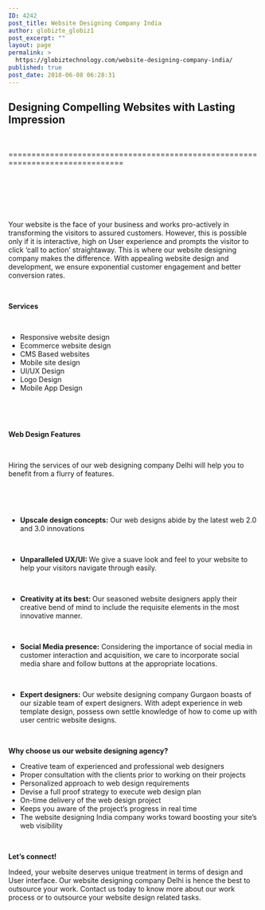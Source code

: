 ```yaml
---
ID: 4242
post_title: Website Designing Company India
author: globizte_globiz1
post_excerpt: ""
layout: page
permalink: >
  https://globiztechnology.com/website-designing-company-india/
published: true
post_date: 2018-06-08 06:28:31
---
```

<h2>Designing Compelling Websites with Lasting Impression</h2>
&nbsp;

===============================================================================

&nbsp;

&nbsp;

&nbsp;

Your website is the face of your business and works pro-actively in transforming the visitors to assured customers. However, this is possible only if it is interactive, high on User experience and prompts the visitor to click ‘call to action’ straightaway. This is where our website designing company makes the difference. With appealing website design and development, we ensure exponential customer engagement and better conversion rates.

&nbsp;

<strong>Services</strong>

&nbsp;
<ul>
 	<li>Responsive website design</li>
 	<li>Ecommerce website design</li>
 	<li>CMS Based websites</li>
 	<li>Mobile site design</li>
 	<li>UI/UX Design</li>
 	<li>Logo Design</li>
 	<li>Mobile App Design</li>
</ul>
&nbsp;

&nbsp;

<strong>Web Design Features</strong>

&nbsp;

Hiring the services of our web designing company Delhi will help you to benefit from a flurry of features.

&nbsp;

&nbsp;
<ul>
 	<li><strong>Upscale design concepts:</strong> Our web designs abide by the latest web 2.0 and 3.0 innovations</li>
</ul>
&nbsp;
<ul>
 	<li><strong>Unparalleled UX/UI: </strong>We give a suave look and feel to your website to help your visitors navigate through easily.</li>
</ul>
&nbsp;
<ul>
 	<li><strong>Creativity at its best: </strong>Our seasoned website designers apply their creative bend of mind to include the requisite elements in the most innovative manner.</li>
</ul>
&nbsp;
<ul>
 	<li><strong>Social Media presence:</strong> Considering the importance of social media in customer interaction and acquisition, we care to incorporate social media share and follow buttons at the appropriate locations.</li>
</ul>
&nbsp;
<ul>
 	<li><strong>Expert designers:</strong> Our website designing company Gurgaon boasts of our sizable team of expert designers. With adept experience in web template design, possess own settle knowledge of how to come up with user centric website designs.</li>
</ul>
&nbsp;

<strong>Why choose us our website designing agency?</strong>
<ul>
 	<li>Creative team of experienced and professional web designers</li>
 	<li>Proper consultation with the clients prior to working on their projects</li>
 	<li>Personalized approach to web design requirements</li>
 	<li>Devise a full proof strategy to execute web design plan</li>
 	<li>On-time delivery of the web design project</li>
 	<li>Keeps you aware of the project’s progress in real time</li>
 	<li>The website designing India company works toward boosting your site’s web visibility</li>
</ul>
&nbsp;

<strong>Let’s connect!</strong>

Indeed, your website deserves unique treatment in terms of design and User interface. Our website designing company Delhi is hence the best to outsource your work. Contact us today to know more about our work process or to outsource your website design related tasks.